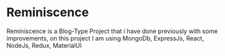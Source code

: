 # Reminiscence
Reminiscence is a Blog-Type Project that i have done previously with some improvements, on this project I am using MongoDb, ExpressJs, React, NodeJs, Redux, MaterialUI
